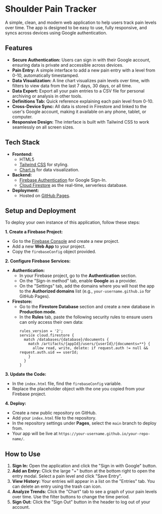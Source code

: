 # Shoulder Pain Tracker

A simple, clean, and modern web application to help users track pain levels over time. The app is designed to be easy to use, fully responsive, and syncs across devices using Google authentication.

## Features

* **Secure Authentication:** Users can sign in with their Google account, ensuring data is private and accessible across devices.
* **Pain Entry:** A simple interface to add a new pain entry with a level from 0-10, automatically timestamped.
* **Data Visualization:** A line chart visualizes pain levels over time, with filters to view data from the last 7 days, 30 days, or all time.
* **Data Export:** Export all your pain entries to a CSV file for personal archiving or analysis in other tools.
* **Definitions Tab:** Quick reference explaining each pain level from 0-10.
* **Cross-Device Sync:** All data is stored in Firestore and linked to the user's Google account, making it available on any phone, tablet, or computer.
* **Responsive Design:** The interface is built with Tailwind CSS to work seamlessly on all screen sizes.

## Tech Stack

* **Frontend:**
    * HTML5
    * [Tailwind CSS](https://tailwindcss.com/) for styling.
    * [Chart.js](https://www.chartjs.org/) for data visualization.
* **Backend:**
    * [Firebase Authentication](https://firebase.google.com/docs/auth) for Google Sign-In.
    * [Cloud Firestore](https://firebase.google.com/docs/firestore) as the real-time, serverless database.
* **Deployment:**
    * Hosted on [GitHub Pages](https://pages.github.com/).

## Setup and Deployment

To deploy your own instance of this application, follow these steps:

**1. Create a Firebase Project:**
* Go to the [Firebase Console](https://console.firebase.google.com/) and create a new project.
* Add a new **Web App** to your project.
* Copy the `firebaseConfig` object provided.

**2. Configure Firebase Services:**
* **Authentication:**
    * In your Firebase project, go to the **Authentication** section.
    * On the "Sign-in method" tab, enable **Google** as a provider.
    * On the "Settings" tab, add the domains where you will host the app to the **Authorized domains** list (e.g., `your-username.github.io` for GitHub Pages).
* **Firestore:**
    * Go to the **Firestore Database** section and create a new database in **Production mode**.
    * In the **Rules** tab, paste the following security rules to ensure users can only access their own data:
        ```
        rules_version = '2';
        service cloud.firestore {
          match /databases/{database}/documents {
            match /artifacts/{appId}/users/{userId}/{documents=**} {
              allow read, write, delete: if request.auth != null && request.auth.uid == userId;
            }
          }
        }
        ```

**3. Update the Code:**
* In the `index.html` file, find the `firebaseConfig` variable.
* Replace the placeholder object with the one you copied from your Firebase project.

**4. Deploy:**
* Create a new public repository on GitHub.
* Add your `index.html` file to the repository.
* In the repository settings under **Pages**, select the `main` branch to deploy from.
* Your app will be live at `https://your-username.github.io/your-repo-name/`.

## How to Use

1.  **Sign In:** Open the application and click the "Sign in with Google" button.
2.  **Add an Entry:** Click the large "+" button at the bottom right to open the entry modal. Select a pain level and click "Save Entry".
3.  **View History:** Your entries will appear in a list on the "Entries" tab. You can delete an entry using the trash can icon.
4.  **Analyze Trends:** Click the "Chart" tab to see a graph of your pain levels over time. Use the filter buttons to change the time period.
5.  **Sign Out:** Click the "Sign Out" button in the header to log out of your account.
